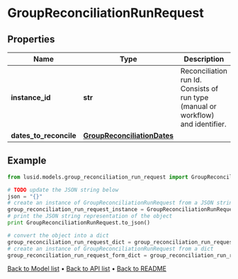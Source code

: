 # GroupReconciliationRunRequest


## Properties
Name | Type | Description | Notes
------------ | ------------- | ------------- | -------------
**instance_id** | **str** | Reconciliation run Id. Consists of run type (manual or workflow) and identifier. | 
**dates_to_reconcile** | [**GroupReconciliationDates**](GroupReconciliationDates.md) |  | [optional] 

## Example

```python
from lusid.models.group_reconciliation_run_request import GroupReconciliationRunRequest

# TODO update the JSON string below
json = "{}"
# create an instance of GroupReconciliationRunRequest from a JSON string
group_reconciliation_run_request_instance = GroupReconciliationRunRequest.from_json(json)
# print the JSON string representation of the object
print GroupReconciliationRunRequest.to_json()

# convert the object into a dict
group_reconciliation_run_request_dict = group_reconciliation_run_request_instance.to_dict()
# create an instance of GroupReconciliationRunRequest from a dict
group_reconciliation_run_request_form_dict = group_reconciliation_run_request.from_dict(group_reconciliation_run_request_dict)
```
[Back to Model list](../README.md#documentation-for-models) &#8226; [Back to API list](../README.md#documentation-for-api-endpoints) &#8226; [Back to README](../README.md)


